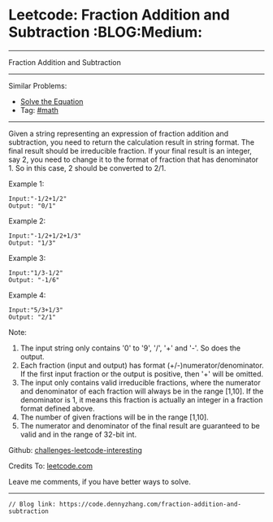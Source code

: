 # Leetcode: Fraction Addition and Subtraction     :BLOG:Medium:


---

Fraction Addition and Subtraction  

---

Similar Problems:  
-   [Solve the Equation](https://code.dennyzhang.com/solve-the-equation)
-   Tag: [#math](https://code.dennyzhang.com/tag/math)

---

Given a string representing an expression of fraction addition and subtraction, you need to return the calculation result in string format. The final result should be irreducible fraction. If your final result is an integer, say 2, you need to change it to the format of fraction that has denominator 1. So in this case, 2 should be converted to 2/1.  

Example 1:  

    Input:"-1/2+1/2"
    Output: "0/1"

Example 2:  

    Input:"-1/2+1/2+1/3"
    Output: "1/3"

Example 3:  

    Input:"1/3-1/2"
    Output: "-1/6"

Example 4:  

    Input:"5/3+1/3"
    Output: "2/1"

Note:  
1.  The input string only contains '0' to '9', '/', '+' and '-'. So does the output.
2.  Each fraction (input and output) has format (+/-)numerator/denominator. If the first input fraction or the output is positive, then '+' will be omitted.
3.  The input only contains valid irreducible fractions, where the numerator and denominator of each fraction will always be in the range [1,10]. If the denominator is 1, it means this fraction is actually an integer in a fraction format defined above.
4.  The number of given fractions will be in the range [1,10].
5.  The numerator and denominator of the final result are guaranteed to be valid and in the range of 32-bit int.

Github: [challenges-leetcode-interesting](https://github.com/DennyZhang/challenges-leetcode-interesting/tree/master/fraction-addition-and-subtraction)  

Credits To: [leetcode.com](https://leetcode.com/problems/fraction-addition-and-subtraction/description/)  

Leave me comments, if you have better ways to solve.  

---

    // Blog link: https://code.dennyzhang.com/fraction-addition-and-subtraction